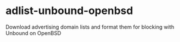 # adlist-unbound-openbsd
Download advertising domain lists and format them for blocking with Unbound on OpenBSD
